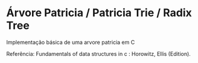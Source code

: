 # Árvore Patricia / Patricia Trie / Radix Tree

Implementação básica de uma arvore patricia em C

Referência: Fundamentals of data structures in c : Horowitz, Ellis (Edition).
